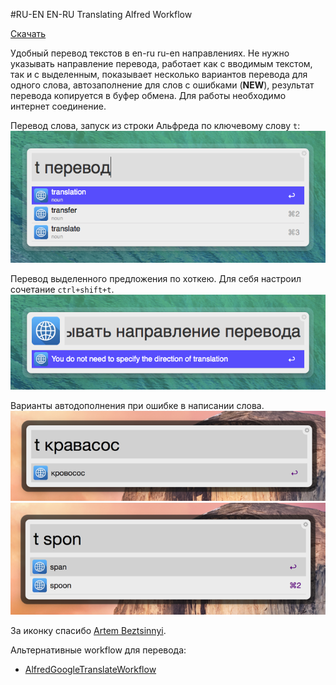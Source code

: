 #RU-EN EN-RU Translating Alfred Workflow

[Скачать](https://github.com/podgorniy/alfred-translate/raw/master/Translate.alfredworkflow)

Удобный перевод текстов в en-ru ru-en направлениях. Не нужно указывать направление перевода, работает как с вводимым текстом, так и с выделенным, показывает несколько вариантов перевода для одного слова, автозаполнение для слов с ошибками (**NEW**), результат перевода копируется в буфер обмена. Для работы необходимо интернет соединение.


Перевод слова, запуск из строки Альфреда по ключевому слову `t`:
![Скриншот](screenshot-1.png)


Перевод выделенного предложения по хоткею. Для себя настроил сочетание `ctrl+shift+t`.
![Скриншот](screenshot-2.png)

Варианты автодополнения при ошибке в написании слова.
![Скриншот](screenshot-3.png)
![Скриншот](screenshot-4.png)

За иконку спасибо [Artem Beztsinnyi](http://bezart.ru).

Альтернативные workflow для перевода:

- [AlfredGoogleTranslateWorkflow](https://github.com/thomashempel/AlfredGoogleTranslateWorkflow)
